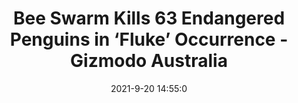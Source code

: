 ---
"title": "Bee Swarm Kills 63 Endangered Penguins in ‘Fluke’ Occurrence - Gizmodo Australia"
"date": "2021-9-20 14:55:0"
"feed_name": "GOOGLENEWSDRILLING"
"feed_website": "https://news.google.com/search?q=drilling%2Bincident&hl=en-US&gl=US&ceid=US:en"
"feed_rss": "https://news.google.com/rss/search?q=drilling%2Bincident&hl=en-US&gl=US&ceid=US:en"
"link": "https://www.gizmodo.com.au/2021/09/bee-swarm-kills-63-endangered-penguins-in-fluke-occurrence/"
"file": "_posts/2021-1-1-c260e3efc780b379d2d85559b3a1759402beea85.md"
"accident": "0"
"drilling": "0"
"dead": "0"
"injured": "0"
"where": "unknown site"
---